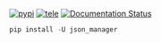 [![pypi](https://img.shields.io/badge/pypi-ujson_manager-blue)](https://pypi.org/project/ujson_manager/) [![tele](https://img.shields.io/badge/telegram-@geko1-blue)](https://t.me/geko1) [![Documentation Status](https://readthedocs.org/projects/ujson_manager/badge/?version=latest)](https://ujson_manager.readthedocs.io/?badge=latest)


```powershell
pip install -U json_manager
```
